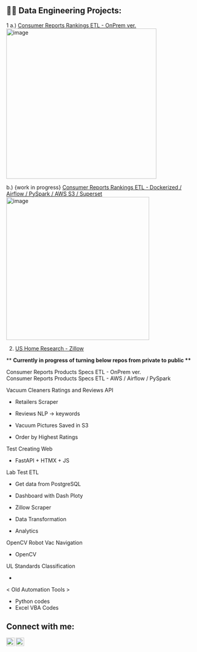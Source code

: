 <h1>

<h2>👨‍💻 Data Engineering Projects:</h2>

1 a.) <a href= https://github.com/kwoolaid725/cr-rankings-etl-onprem> Consumer Reports Rankings ETL - OnPrem ver. </a> <br>
<img width="397" alt="image" src="https://github.com/kwoolaid725/kwoolaid725/assets/107806433/e2df16f6-9e73-4975-8a7f-8d9efe5e2286">



 b.) {work in progress} <a href= https://github.com/kwoolaid725/cr-rankings-etl-pipeline> Consumer Reports Rankings ETL - Dockerized / Airflow / PySpark / AWS S3 / Superset </a>
<img width="378" alt="image" src="https://github.com/kwoolaid725/kwoolaid725/assets/107806433/6c6f7115-0d67-4ebf-8baf-d11bfba3b9de">


2. <a href= https://github.com/kwoolaid725/us-house-env-research-etl> US Home Research - Zillow </a>

** <b>Currently in progress of turning below repos from private to public ** </b>

Consumer Reports Products Specs ETL - OnPrem ver. <br>
Consumer Reports Products Specs ETL - AWS / Airflow / PySpark  

Vacuum Cleaners Ratings and Reviews API
  - Retailers Scraper

  - Reviews NLP -> keywords
  - Vacuum Pictures Saved in S3
  - Order by Highest Ratings
    
Test Creating Web
  - FastAPI + HTMX + JS
    
Lab Test ETL 
  - Get data from PostgreSQL
  - Dashboard with Dash Ploty


 - Zillow Scraper
 - Data Transformation
 - Analytics

OpenCV Robot Vac Navigation
 - OpenCV

UL Standards Classification



 - 


< Old Automation Tools > 

- Python codes
- Excel VBA Codes
  



<h2> Connect with me:</h2>


[<img align="left" alt="JoshMadakor | LinkedIn" width="22px" src="https://cdn.jsdelivr.net/npm/simple-icons@v3/icons/linkedin.svg" />][linkedin]
[<img align="left" alt="JoshMadakor | Instagram" width="22px" src="https://cdn.jsdelivr.net/npm/simple-icons@v3/icons/instagram.svg" />][instagram]

[instagram]: https://www.instagram.com/woohyun._k/
[linkedin]: https://linkedin.com/in/woohyun-kim

<!--
**joshmadakor1/joshmadakor1** is a ✨ _special_ ✨ repository because its `README.md` (this file) appears on your GitHub profile.

Here are some ideas to get you started:

- 🔭 I’m currently working on ...
- 🌱 I’m currently learning ...
- 👯 I’m looking to collaborate on ...
- 🤔 I’m looking for help with ...
- 💬 Ask me about ...
- 📫 How to reach me: ...
- 😄 Pronouns: ...
- ⚡ Fun fact: ...
-->
